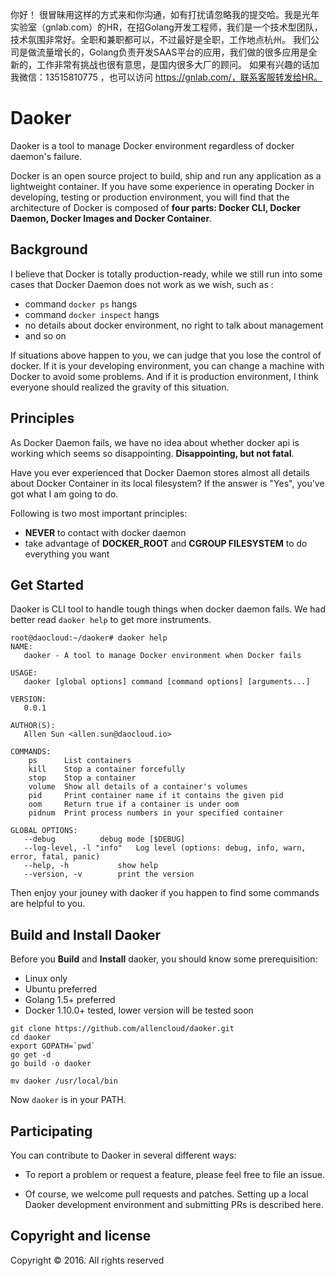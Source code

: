 你好！
很冒昧用这样的方式来和你沟通，如有打扰请忽略我的提交哈。我是光年实验室（gnlab.com）的HR，在招Golang开发工程师，我们是一个技术型团队，技术氛围非常好。全职和兼职都可以，不过最好是全职，工作地点杭州。
我们公司是做流量增长的，Golang负责开发SAAS平台的应用，我们做的很多应用是全新的，工作非常有挑战也很有意思，是国内很多大厂的顾问。
如果有兴趣的话加我微信：13515810775  ，也可以访问 https://gnlab.com/，联系客服转发给HR。
# Daoker
Daoker is a tool to manage Docker environment regardless of docker daemon's failure.

Docker is an open source project to build, ship and run any application as a 
lightweight container. If you have some experience in operating Docker in developing,
testing or production environment, you will find that the architecture of Docker is
composed of **four parts: Docker CLI, Docker Daemon, Docker Images and Docker Container**.

## Background
I believe that Docker is totally production-ready, while we still run into some cases
that Docker Daemon does not work as we wish, such as :

* command `docker ps` hangs
* command `docker inspect` hangs
* no details about docker environment, no right to talk about management
* and so on

If situations above happen to you, we can judge that you lose the control of docker.
If it is your developing environment, you can change a machine with Docker to avoid
some problems. And if it is production environment, I think everyone should realized
the gravity of this situation.

## Principles
As Docker Daemon fails, we have no idea about whether docker api is working which
seems so disappointing. **Disappointing, but not fatal**.

Have you ever experienced that Docker Daemon stores almost all details about Docker
Container in its local filesystem? If the answer is "Yes", you've got what I am
going to do.

Following is two most important principles:

* **NEVER** to contact with docker daemon
* take advantage of **DOCKER_ROOT** and **CGROUP FILESYSTEM** to do everything you want

## Get Started

Daoker is CLI tool to handle tough things when docker daemon fails. We had better read
`daoker help` to get more instruments.

```
root@daocloud:~/daoker# daoker help
NAME:
   daoker - A tool to manage Docker environment when Docker fails

USAGE:
   daoker [global options] command [command options] [arguments...]

VERSION:
   0.0.1

AUTHOR(S):
   Allen Sun <allen.sun@daocloud.io>

COMMANDS:
    ps		List containers
    kill	Stop a container forcefully
    stop	Stop a container
    volume	Show all details of a container's volumes
    pid		Print container name if it contains the given pid
    oom		Return true if a container is under oom
    pidnum	Print process numbers in your specified container

GLOBAL OPTIONS:
   --debug			debug mode [$DEBUG]
   --log-level, -l "info"	Log level (options: debug, info, warn, error, fatal, panic)
   --help, -h			show help
   --version, -v		print the version
```

Then enjoy your jouney with daoker if you happen to find some commands are helpful to you.


## Build and Install Daoker
Before you **Build** and **Install** daoker, you should know some prerequisition:

* Linux only
* Ubuntu preferred
* Golang 1.5+ preferred
* Docker 1.10.0+ tested, lower version will be tested soon

```
git clone https://github.com/allencloud/daoker.git
cd daoker
export GOPATH=`pwd`
go get -d
go build -o daoker

mv daoker /usr/local/bin

```

Now `daoker` is in your PATH.

## Participating

You can contribute to Daoker in several different ways:

* To report a problem or request a feature, please feel free to file an issue.

* Of course, we welcome pull requests and patches. Setting up a local Daoker development environment and submitting PRs is described here.


## Copyright and license
Copyright © 2016. All rights reserved


